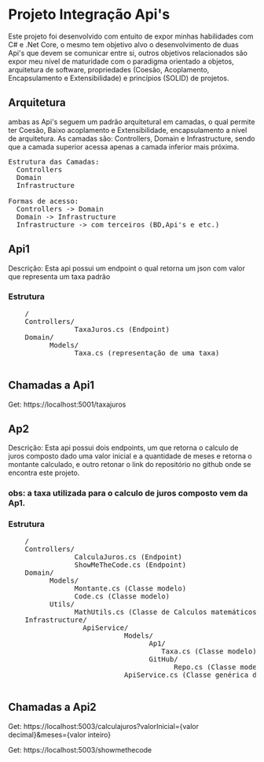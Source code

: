 # Projeto Integração Api's

Este projeto foi desenvolvido com entuito de expor minhas habilidades com C# e .Net Core,
o mesmo tem objetivo alvo o desenvolvimento de duas Api's que devem se comunicar entre si, outros objetivos relacionados são expor meu nível de maturidade com o paradigma orientado a objetos, arquitetura de software, propriedades (Coesão, Acoplamento, Encapsulamento e Extensibilidade) e princípios (SOLID) de projetos.

## Arquitetura
  ambas as Api's seguem um padrão arquitetural em camadas, o qual permite ter Coesão, Baixo acoplamento e Extensibilidade, encapsulamento a nível de arquitetura.
  As camadas são: Controllers, Domain e Infrastructure, sendo que a camada superior acessa apenas a camada inferior mais próxima.

<pre>
Estrutura das Camadas:
  Controllers
  Domain
  Infrastructure

Formas de acesso:
  Controllers -> Domain
  Domain -> Infrastructure   
  Infrastructure -> com terceiros (BD,Api's e etc.)
</pre>
  
  
## Api1
 Descrição: Esta api possui um endpoint o qual retorna um json com valor que representa um taxa padrão

 ### Estrutura
  <pre>
    /
    Controllers/
                TaxaJuros.cs (Endpoint)               
    Domain/     
          Models/
                Taxa.cs (representação de uma taxa)
  </pre>

## Chamadas a Api1
  Get: https://localhost:5001/taxajuros

## Ap2
Descrição: Esta api possui dois endpoints, um que retorna o calculo de juros composto dado uma valor inicial e a quantidade de meses e retorna o montante calculado, e outro retonar o link do repositório no github onde se encontra este projeto.

 ### obs: a taxa utilizada para o calculo de juros composto vem da Ap1.

 ### Estrutura
  <pre>
    /
    Controllers/
                CalculaJuros.cs (Endpoint) 
                ShowMeTheCode.cs (Endpoint)
    Domain/     
          Models/
                Montante.cs (Classe modelo)
                Code.cs (Classe modelo)
          Utils/
                MathUtils.cs (Classe de Calculos matemáticos)
    Infrastructure/
                  ApiService/
                            Models/
                                  Ap1/
                                     Taxa.cs (Classe modelo)
                                  GitHub/
                                        Repo.cs (Classe modelo)
                            ApiService.cs (Classe genérica de acesso a Api's)
  </pre>

  ## Chamadas a Api2
  Get: https://localhost:5003/calculajuros?valorInicial={valor decimal}&meses={valor inteiro}

  Get: https://localhost:5003/showmethecode

  